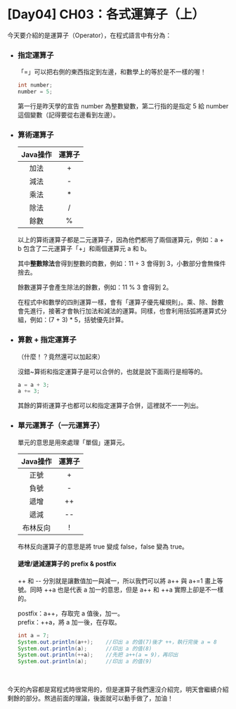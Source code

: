 # [Day04] CH03：各式運算子（上）

今天要介紹的是運算子（Operator），在程式語言中有分為：

* ### 指定運算子

    「=」可以把右側的東西指定到左邊，和數學上的等於是不一樣的喔！

    ```java
    int number;
    number = 5;
    ```

    第一行是昨天學的宣告 number 為整數變數，第二行指的是指定 5 給 number 這個變數（記得要從右邊看到左邊）。

* ### 算術運算子

    |Java操作|運算子|
    |:-:|:-:|
    |加法|+|
    |減法|-|
    |乘法|*|
    |除法|/|
    |餘數|%|

    以上的算術運算子都是二元運算子，因為他們都用了兩個運算元，例如：a + b 包含了二元運算子「+」和兩個運算元 a 和 b。

    其中**整數除法**會得到整數的商數，例如：11 ÷ 3 會得到 3，小數部分會無條件捨去。

    餘數運算子會產生除法的餘數，例如：11 % 3 會得到 2。

    在程式中和數學的四則運算一樣，會有「運算子優先權規則」。乘、除、餘數會先進行，接著才會執行加法和減法的運算。同樣，也會利用括弧將運算式分組，例如：(7 + 3) * 5，括號優先計算。

* ### 算數 + 指定運算子
    
    （什麼！？竟然還可以加起來）

    沒錯~算術和指定運算子是可以合併的，也就是說下面兩行是相等的。

    ```java
    a = a + 3;
    a += 3;
    ```

    其餘的算術運算子也都可以和指定運算子合併，這裡就不一一列出。

* ### 單元運算子（一元運算子）

    單元的意思是用來處理「單個」運算元。

    |Java操作|運算子|
    |:-:|:-:|
    |正號|+|
    |負號|-|
    |遞增|++|
    |遞減|--|
    |布林反向|!|

    布林反向運算子的意思是將 true 變成 false，false 變為 true。

    #### 遞增/遞減運算子的 prefix & postfix

    ++ 和 -- 分別就是讓數值加一與減一，所以我們可以將 a++ 與 a+=1 畫上等號。同時 ++a 也是代表 a 加一的意思，但是 a++ 和 ++a 實際上卻是不一樣的。

    postfix：a++，存取完 a 值後，加一。<br>
    prefix：++a，將 a 加一後，在存取。

    ```java
    int a = 7;
    System.out.println(a++);    //印出 a 的值(7)後才 ++，執行完後 a = 8
    System.out.println(a);      //印出 a 的值(8)
    System.out.println(++a);    //先把 a++(a = 9)，再印出
    System.out.println(a);      //印出 a 的值(9)
    ```
    <br>

今天的內容都是寫程式時很常用的，但是運算子我們還沒介紹完，明天會繼續介紹剩餘的部分。熬過前面的理論，後面就可以動手做了，加油！